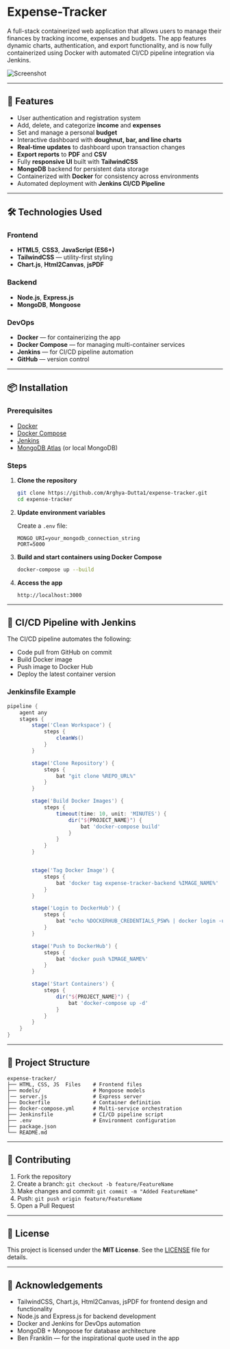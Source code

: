 # Expense-Tracker

A full-stack containerized web application that allows users to manage their finances by tracking income, expenses and budgets. The app features dynamic charts, authentication, and export functionality, and is now fully containerized using Docker with automated CI/CD pipeline integration via Jenkins.

![Screenshot](https://github.com/user-attachments/assets/bdb80009-582b-40fc-9127-2a5ef335f348)

---

## 🚀 Features

- User authentication and registration system
- Add, delete, and categorize **income** and **expenses**
- Set and manage a personal **budget**
- Interactive dashboard with **doughnut, bar, and line charts**
- **Real-time updates** to dashboard upon transaction changes
- **Export reports** to **PDF** and **CSV**
- Fully **responsive UI** built with **TailwindCSS**
- **MongoDB** backend for persistent data storage
- Containerized with **Docker** for consistency across environments
- Automated deployment with **Jenkins CI/CD Pipeline**

---

## 🛠 Technologies Used

### Frontend
- **HTML5**, **CSS3**, **JavaScript (ES6+)**
- **TailwindCSS** — utility-first styling
- **Chart.js**, **Html2Canvas**, **jsPDF**

### Backend
- **Node.js**, **Express.js**
- **MongoDB**, **Mongoose**

### DevOps
- **Docker** — for containerizing the app
- **Docker Compose** — for managing multi-container services
- **Jenkins** — for CI/CD pipeline automation
- **GitHub** — version control

---

## 📦 Installation

### Prerequisites

- [Docker](https://www.docker.com/)
- [Docker Compose](https://docs.docker.com/compose/)
- [Jenkins](https://www.jenkins.io/)
- [MongoDB Atlas](https://www.mongodb.com/cloud/atlas) (or local MongoDB)

### Steps

1. **Clone the repository**
   ```bash
   git clone https://github.com/Arghya-Dutta1/expense-tracker.git
   cd expense-tracker
   ```

2. **Update environment variables**

   Create a `.env` file:
   ```
   MONGO_URI=your_mongodb_connection_string
   PORT=5000
   ```

3. **Build and start containers using Docker Compose**
   ```bash
   docker-compose up --build
   ```

4. **Access the app**
   ```
   http://localhost:3000
   ```

---

## 🧪 CI/CD Pipeline with Jenkins

The CI/CD pipeline automates the following:

- Code pull from GitHub on commit
- Build Docker image
- Push image to Docker Hub
- Deploy the latest container version

### Jenkinsfile Example

```groovy
pipeline {
    agent any
    stages {
        stage('Clean Workspace') {
            steps {
                cleanWs()
            }
        }

        stage('Clone Repository') {
            steps {
                bat "git clone %REPO_URL%"
            }
        }

        stage('Build Docker Images') {
            steps {
                timeout(time: 10, unit: 'MINUTES') {
                    dir("${PROJECT_NAME}") {
                        bat 'docker-compose build'
                    }
                }
            }
        }


        stage('Tag Docker Image') {
            steps {
                bat 'docker tag expense-tracker-backend %IMAGE_NAME%'
            }
        }

        stage('Login to DockerHub') {
            steps {
                bat "echo %DOCKERHUB_CREDENTIALS_PSW% | docker login -u %DOCKERHUB_CREDENTIALS_USR% --password-stdin"
            }
        }

        stage('Push to DockerHub') {
            steps {
                bat 'docker push %IMAGE_NAME%'
            }
        }

        stage('Start Containers') {
            steps {
                dir("${PROJECT_NAME}") {
                    bat 'docker-compose up -d'
                }
            }
        }
    }
}
```

---

## 📂 Project Structure

```
expense-tracker/
├── HTML, CSS, JS  Files    # Frontend files
├── models/                 # Mongoose models
│── server.js               # Express server
├── Dockerfile              # Container definition
├── docker-compose.yml      # Multi-service orchestration
├── Jenkinsfile             # CI/CD pipeline script
├── .env                    # Environment configuration
├── package.json
└── README.md
```

---

## 🙌 Contributing

1. Fork the repository
2. Create a branch: `git checkout -b feature/FeatureName`
3. Make changes and commit: `git commit -m "Added FeatureName"`
4. Push: `git push origin feature/FeatureName`
5. Open a Pull Request

---

## 📄 License

This project is licensed under the **MIT License**.
See the [LICENSE](LICENSE) file for details.

---

## 🙏 Acknowledgements

- TailwindCSS, Chart.js, Html2Canvas, jsPDF for frontend design and functionality
- Node.js and Express.js for backend development
- Docker and Jenkins for DevOps automation
- MongoDB + Mongoose for database architecture
- Ben Franklin — for the inspirational quote used in the app
